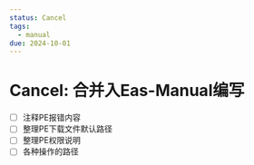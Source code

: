 ```yaml
---
status: Cancel
tags:
  - manual
due: 2024-10-01
---
```


# Cancel: 合并入Eas-Manual编写
- [ ] 注释PE报错内容
- [ ] 整理PE下载文件默认路径
- [ ] 整理PE权限说明
- [ ] 各种操作的路径